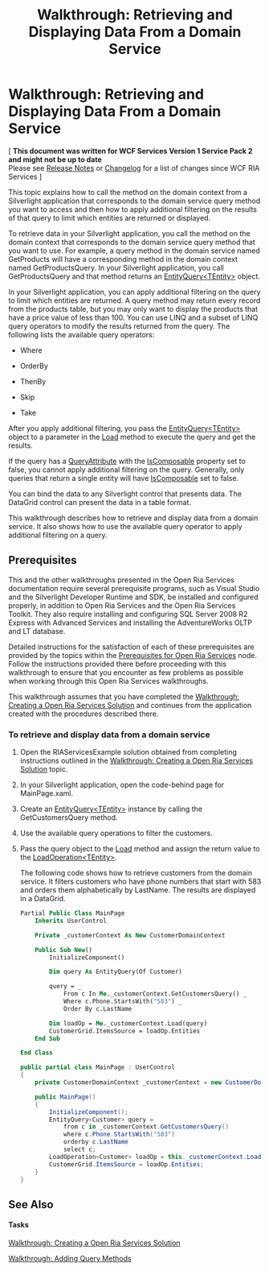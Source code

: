 ﻿---
title: 'Walkthrough: Retrieving and Displaying Data From a Domain Service'
TOCTitle: 'Walkthrough: Retrieving and Displaying Data From a Domain Service'
ms:assetid: ca12269d-d594-4e9c-ab82-da9010c7a3ba
ms:mtpsurl: https://msdn.microsoft.com/en-us/library/Ee707367(v=VS.91)
ms:contentKeyID: 27195675
ms.date: 08/19/2013
mtps_version: v=VS.91
dev_langs:
- vb
- csharp
---

# Walkthrough: Retrieving and Displaying Data From a Domain Service

\[ **This document was written for WCF Services Version 1 Service Pack 2 and might not be up to date** <br />
Please see [Release Notes](https://github.com/OpenRIAServices/OpenRiaServices/releases) or [Changelog](https://github.com/OpenRIAServices/OpenRiaServices/blob/main/Changelog.md) for a list of changes since WCF RIA Services \]

This topic explains how to call the method on the domain context from a Silverlight application that corresponds to the domain service query method you want to access and then how to apply additional filtering on the results of that query to limit which entities are returned or displayed.

To retrieve data in your Silverlight application, you call the method on the domain context that corresponds to the domain service query method that you want to use. For example, a query method in the domain service named GetProducts will have a corresponding method in the domain context named GetProductsQuery. In your Silverlight application, you call GetProductsQuery and that method returns an [EntityQuery\<TEntity\>](ff422815.md) object.

In your Silverlight application, you can apply additional filtering on the query to limit which entities are returned. A query method may return every record from the products table, but you may only want to display the products that have a price value of less than 100. You can use LINQ and a subset of LINQ query operators to modify the results returned from the query. The following lists the available query operators:

  - Where

  - OrderBy

  - ThenBy

  - Skip

  - Take

After you apply additional filtering, you pass the [EntityQuery\<TEntity\>](ff422815.md) object to a parameter in the [Load](ff423329.md) method to execute the query and get the results.

If the query has a [QueryAttribute](ff422090.md) with the [IsComposable](ff422651.md) property set to false, you cannot apply additional filtering on the query. Generally, only queries that return a single entity will have [IsComposable](ff422651.md) set to false.

You can bind the data to any Silverlight control that presents data. The DataGrid control can present the data in a table format.

This walkthrough describes how to retrieve and display data from a domain service. It also shows how to use the available query operator to apply additional filtering on a query.

## Prerequisites

This and the other walkthroughs presented in the Open Ria Services documentation require several prerequisite programs, such as Visual Studio and the Silverlight Developer Runtime and SDK, be installed and configured properly, in addition to Open Ria Services and the Open Ria Services Toolkit. They also require installing and configuring SQL Server 2008 R2 Express with Advanced Services and installing the AdventureWorks OLTP and LT database.

Detailed instructions for the satisfaction of each of these prerequisites are provided by the topics within the [Prerequisites for Open Ria Services](gg512106.md) node. Follow the instructions provided there before proceeding with this walkthrough to ensure that you encounter as few problems as possible when working through this Open Ria Services walkthroughs.

This walkthrough assumes that you have completed the [Walkthrough: Creating a Open Ria Services Solution](ee707376.md) and continues from the application created with the procedures described there.

### To retrieve and display data from a domain service

1.  Open the RIAServicesExample solution obtained from completing instructions outlined in the [Walkthrough: Creating a Open Ria Services Solution](ee707376.md) topic.

2.  In your Silverlight application, open the code-behind page for MainPage.xaml.

3.  Create an [EntityQuery\<TEntity\>](ff422815.md) instance by calling the GetCustomersQuery method.

4.  Use the available query operations to filter the customers.

5.  Pass the query object to the [Load](ff423329.md) method and assign the return value to the [LoadOperation\<TEntity\>](ff423147.md).
    
    The following code shows how to retrieve customers from the domain service. It filters customers who have phone numbers that start with 583 and orders them alphabetically by LastName. The results are displayed in a DataGrid.
    
    ``` vb
    Partial Public Class MainPage
        Inherits UserControl
    
        Private _customerContext As New CustomerDomainContext
    
        Public Sub New()
            InitializeComponent()
    
            Dim query As EntityQuery(Of Customer)
    
            query = _
                From c In Me._customerContext.GetCustomersQuery() _
                Where c.Phone.StartsWith("583") _
                Order By c.LastName
    
            Dim loadOp = Me._customerContext.Load(query)
            CustomerGrid.ItemsSource = loadOp.Entities
        End Sub
    
    End Class
    ```
    
    ``` csharp
    public partial class MainPage : UserControl
    {
        private CustomerDomainContext _customerContext = new CustomerDomainContext();
    
        public MainPage()
        {
            InitializeComponent();
            EntityQuery<Customer> query = 
                from c in _customerContext.GetCustomersQuery()
                where c.Phone.StartsWith("583")
                orderby c.LastName
                select c;
            LoadOperation<Customer> loadOp = this._customerContext.Load(query);
            CustomerGrid.ItemsSource = loadOp.Entities;
        }
    }
    ```

## See Also

#### Tasks

[Walkthrough: Creating a Open Ria Services Solution](ee707376.md)

[Walkthrough: Adding Query Methods](ee707362.md)

